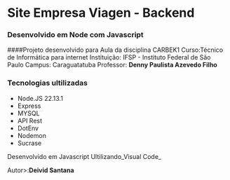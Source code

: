 # Site Empresa Viagen - Backend 

### Desenvolvido em Node com Javascript

####Projeto desenvolvido para Aula da disciplina CARBEK1
Curso:Técnico de Informática para internet
Instituição: IFSP - Instituto Federal de São Paulo
Campus: Caraguatatuba
Professor: **Denny Paulista Azevedo Filho**

### Tecnologias ultilizadas 
- Node.JS 22.13.1
- Express
- MYSQL
- API Rest
- DotEnv
- Nodemon
- Sucrase

Desenvolvido em Javascript 
Ultilizando_Visual Code_

Autor>:**Deivid Santana**


